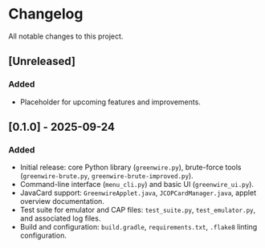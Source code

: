 # Changelog

All notable changes to this project.

## [Unreleased]
### Added
- Placeholder for upcoming features and improvements.

## [0.1.0] - 2025-09-24
### Added
- Initial release: core Python library (`greenwire.py`), brute-force tools (`greenwire-brute.py`, `greenwire-brute-improved.py`).
- Command-line interface (`menu_cli.py`) and basic UI (`greenwire_ui.py`).
- JavaCard support: `GreenwireApplet.java`, `JCOPCardManager.java`, applet overview documentation.
- Test suite for emulator and CAP files: `test_suite.py`, `test_emulator.py`, and associated log files.
- Build and configuration: `build.gradle`, `requirements.txt`, `.flake8` linting configuration.
